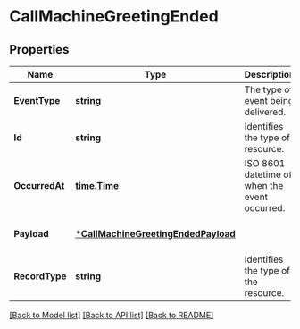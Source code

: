 # CallMachineGreetingEnded

## Properties
Name | Type | Description | Notes
------------ | ------------- | ------------- | -------------
**EventType** | **string** | The type of event being delivered. | [optional] [default to null]
**Id** | **string** | Identifies the type of resource. | [optional] [default to null]
**OccurredAt** | [**time.Time**](time.Time.md) | ISO 8601 datetime of when the event occurred. | [optional] [default to null]
**Payload** | [***CallMachineGreetingEndedPayload**](CallMachineGreetingEnded_payload.md) |  | [optional] [default to null]
**RecordType** | **string** | Identifies the type of the resource. | [optional] [default to null]

[[Back to Model list]](../README.md#documentation-for-models) [[Back to API list]](../README.md#documentation-for-api-endpoints) [[Back to README]](../README.md)

